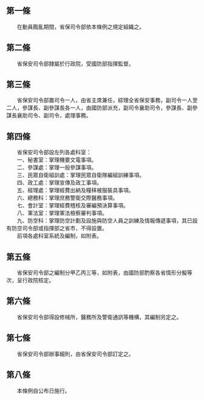第一條 
-------
　　在動員戡亂期間，省保司令部依本條例之規定組織之。  


第二條 
-------
　　省保安司令部隸屬於行政院，受國防部指揮監督。  


第三條 
-------
　　省保安司令部置司令一人，由省主席兼任，綜理全省保安事務，副司令一人至二人，參謀長、副參謀長各一人，由國防部派充，副司令襄助司令，參謀長、副參謀長襄助司令、副司令，處理事務。  


第四條 
-------
　　省保安司令部設左列各處科室：  
　　一、秘書室：掌理機要文電事項。  
　　二、參謀處：掌理一般參謀事項。  
　　三、民眾自衛組訓處：掌理民眾自衛隊編組訓練事項。  
　　四、政工處：掌理宣傳及政工事項。  
　　五、經理處：掌理經費出納及糧秣被服裝具事項。  
　　六、總務科：掌理庶務警衛交際醫務事項。  
　　七、會計室：掌理經費稽核及審編預決算事項。  
　　八、軍法室：掌理軍法檢察審判事項。  
　　九、防空科：掌理防空計劃及設施與防空人員之訓練及情報傳遞事項，其已設有防空司令部或指揮部之省市，不得設置。  
　　前項各處科室系統及編制，如附表。  


第五條 
-------
　　省保安司令部之編制分甲乙丙三等，如附表，由國防部酌察各省情形分擬等次，呈行政院核定。  


第六條 
-------
　　省保安司令部得設修械所，醫務所及警衛通訊等機構，其編制另定之。  


第七條 
-------
　　省保安司令部辦事細則，由省保安司令部訂定之。  


第八條 
-------
　　本條例自公布日施行。